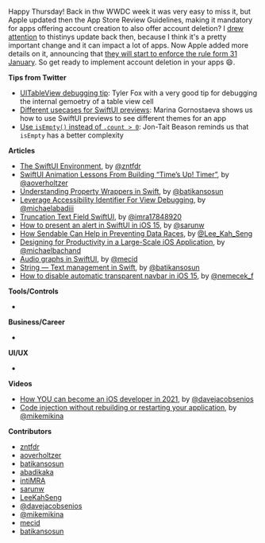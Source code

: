 Happy Thursday! Back in thw WWDC week it was very easy to miss it, but Apple updated then the App Store Review Guidelines, making it mandatory for apps offering account creation to also offer account deletion? I [drew attention](https://ios-goodies.com/post/653635319102685184/week-388) to thistinys update back then, because I think it's a pretty important change and it can impact a lot of apps. Now Apple added more details on it, announcing that [they will start to enforce the rule form 31 January](https://developer.apple.com/news/?id=mdkbobfo). So get ready to implement account deletion in your apps 😄.

**Tips from Twitter**

* [UITableView debugging tip](https://twitter.com/smileyborg/status/1445785968569565194): Tyler Fox with a very good tip for debugging the internal gemoetry of a table view cell
* [Different usecases for SwiftUI previews](https://twitter.com/hybridcattt/status/1445732331990315018): Marina Gornostaeva shows us how to use SwiftUI previews to see different themes for an app
* [Use `isEmpty()` instead of `.count > 0`](https://twitter.com/bugKrusha/status/1445497002087706626): Jon-Tait Beason reminds us that `isEmpty` has a better complexity

**Articles**

* [The SwiftUI Environment](https://www.fivestars.blog/articles/swiftui-environment-propagation/), by [@zntfdr](https://twitter.com/zntfdr)
* [SwiftUI Animation Lessons From Building “Time’s Up! Timer”](https://blog.overdesigned.net/posts/2021-09-29-swiftui-animation-tricks/), by [@aoverholtzer](https://twitter.com/aoverholtzer)
* [Understanding Property Wrappers in Swift](https://batikansosun.medium.com/understanding-property-wrappers-in-swift-267e3f22ea9b), by [@batikansosun](https://twitter.com/batikansosun)
* [Leverage Accessibility Identifier For View Debugging](https://michaelabadi.com/articles/debugging-with-accessibility-swiftui/), by [@michaelabadiii](https://twitter.com/michaelabadiii)
* [Truncation Text Field SwiftUI](https://www.linkedin.com/pulse/truncation-tex-field-swiftui-inti-albuquerque), by [@imra17848920](https://twitter.com/imra17848920)
* [How to present an alert in SwiftUI in iOS 15](https://sarunw.com/posts/how-to-present-alert-in-swiftui-ios15/), by [@sarunw](https://twitter.com/sarunw)
* [How Sendable Can Help in Preventing Data Races](https://swiftsenpai.com/swift/sendable-prevent-data-races/), by [@Lee_Kah_Seng](https://twitter.com/Lee_Kah_Seng)
* [Designing for Productivity in a Large-Scale iOS Application](https://medium.com/airbnb-engineering/designing-for-productivity-in-a-large-scale-ios-application-9376a430a0bf), by [@michaelbachand](https://twitter.com/michaelbachand)
* [Audio graphs in SwiftUI](https://swiftwithmajid.com/2021/09/29/audio-graphs-in-swiftui/), by [@mecid](https://twitter.com/mecid)
* [String — Text management in Swift](https://blog.devgenius.io/string-text-management-in-swift-ab12cf27c702), by [@batikansosun](https://twitter.com/batikansosun)
* [How to disable automatic transparent navbar in iOS 15](https://nemecek.be/blog/126/how-to-disable-automatic-transparent-navbar-in-ios-15), by [@nemecek_f](https://twitter.com/nemecek_f)

**Tools/Controls**

* 

**Business/Career**

* 

**UI/UX**

* 

**Videos**

* [How YOU can become an iOS developer in 2021](https://youtu.be/KjeD3y7SevI), by [@davejacobsenios](https://twitter.com/davejacobseniOS)
* [Code injection without rebuilding or restarting your application](https://www.youtube.com/watch?v=2CW7cK4e1Ac), by [@mikemikina](https://twitter.com/mikemikina)

**Contributors**

* [zntfdr](https://github.com/zntfdr)
* [aoverholtzer](https://github.com/aoverholtzer)
* [batikansosun](https://github.com/batikansosun)
* [abadikaka](https://github.com/abadikaka)
* [intiMRA](https://github.com/intiMRA)
* [sarunw](https://github.com/sarunw)
* [LeeKahSeng](https://github.com/LeeKahSeng)
* [@davejacobsenios](https://twitter.com/davejacobseniOS)
* [@mikemikina](https://twitter.com/mikemikina)
* [mecid](https://github.com/mecid)
* [batikansosun](https://github.com/batikansosun)
